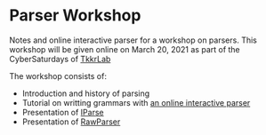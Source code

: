 # Parser Workshop
Notes and online interactive parser for a workshop on parsers.
This workshop will be given online on March 20, 2021 as part of the CyberSaturdays of
[TkkrLab](https://tkkrlab.nl/)

The workshop consists of:
* Introduction and history of parsing
* Tutorial on writting grammars with [an online interactive parser](Online_inter_parser.html)
* Presentation of [IParse](https://github.com/FransFaase/IParse)
* Presentation of [RawParser](https://github.com/FransFaase/RawParser)

